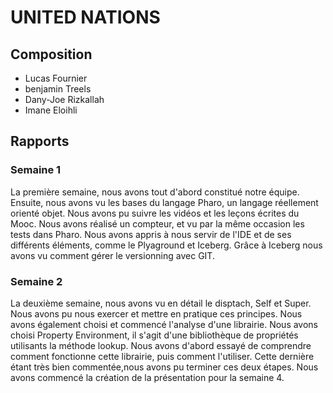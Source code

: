# UNITED NATIONS

## Composition

- Lucas Fournier
- benjamin Treels
- Dany-Joe Rizkallah
- Imane Eloihli

## Rapports

### Semaine 1

La première semaine, nous avons tout d'abord constitué notre équipe. Ensuite, nous avons vu les bases du langage Pharo, un langage réellement orienté objet. Nous avons pu suivre les vidéos et les leçons écrites du Mooc.
Nous avons réalisé un compteur, et vu par la même occasion les tests dans Pharo.
Nous avons appris à nous servir de l'IDE et de ses différents éléments, comme le Plyaground et Iceberg. Grâce à Iceberg nous avons vu comment gérer le versionning avec GIT.

### Semaine 2

La deuxième semaine, nous avons vu en détail le disptach, Self et Super. Nous avons pu nous exercer et mettre en pratique ces principes. Nous avons également choisi et commencé l'analyse d'une librairie. Nous avons choisi Property Environment, il s'agit d'une bibliothèque de propriétés utilisants la méthode lookup. Nous avons d'abord essayé de comprendre comment fonctionne cette librairie, puis comment l'utiliser. Cette dernière étant très bien commentée,nous avons pu terminer ces deux étapes. Nous avons commencé la création de la présentation pour la semaine 4.
